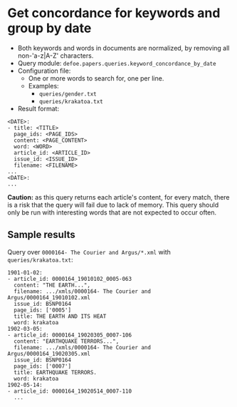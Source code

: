 # Get concordance for keywords and group by date

* Both keywords and words in documents are normalized, by removing all non-'a-z|A-Z' characters.
* Query module: `defoe.papers.queries.keyword_concordance_by_date`
* Configuration file:
  - One or more words to search for, one per line.
  - Examples:
    - `queries/gender.txt`
    - `queries/krakatoa.txt`
* Result format:

```
<DATE>:
- title: <TITLE>
  page_ids: <PAGE_IDS>
  content: <PAGE_CONTENT>
  word: <WORD>
  article_id: <ARTICLE_ID>
  issue_id: <ISSUE_ID>
  filename: <FILENAME>
...
<DATE>:
...
```

**Caution:** as this query returns each article's content, for every match, there is a risk that the query will fail due to lack of memory. This query should only be run with interesting words that are not expected to occur often.

## Sample results

Query over `0000164- The Courier and Argus/*.xml` with `queries/krakatoa.txt`:

```
1901-01-02:
- article_id: 0000164_19010102_0005-063
  content: "THE EARTH...",
  filename: .../xmls/0000164- The Courier and Argus/0000164_19010102.xml
  issue_id: BSNP0164
  page_ids: ['0005']
  title: THE EARTH AND ITS HEAT
  word: krakatoa
1902-03-05:
- article_id: 0000164_19020305_0007-106
  content: "EARTHQUAKE TERRORS...",
  filename: .../xmls/0000164- The Courier and Argus/0000164_19020305.xml
  issue_id: BSNP0164
  page_ids: ['0007']
  title: EARTHQUAKE TERRORS.
  word: krakatoa
1902-05-14:
- article_id: 0000164_19020514_0007-110
  ...
```
